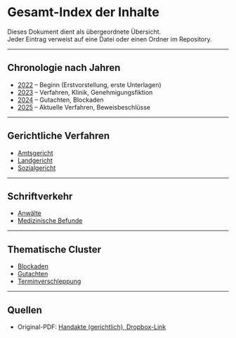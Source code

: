 # Gesamt-Index der Inhalte

Dieses Dokument dient als übergeordnete Übersicht.  
Jeder Eintrag verweist auf eine Datei oder einen Ordner im Repository.

---

## Chronologie nach Jahren
- [2022](2022/) – Beginn (Erstvorstellung, erste Unterlagen)
- [2023](2023/) – Verfahren, Klinik, Genehmigungsfiktion
- [2024](2024/) – Gutachten, Blockaden
- [2025](2025/) – Aktuelle Verfahren, Beweisbeschlüsse

---

## Gerichtliche Verfahren
- [Amtsgericht](gericht/amtsgericht/)
- [Landgericht](gericht/landgericht/)
- [Sozialgericht](gericht/sozialgericht/)

---

## Schriftverkehr
- [Anwälte](anwalt/)  
- [Medizinische Befunde](medizin/)

---

## Thematische Cluster
- [Blockaden](cluster/blockaden.md)  
- [Gutachten](cluster/gutachten.md)  
- [Terminverschleppung](cluster/termine.md)

---

## Quellen
- Original-PDF: [Handakte (gerichtlich), Dropbox-Link](https://www.dropbox.com/scl/fi/obaal6mb9o7g0utrnatl8/20250801_Handakte-nur-gerichtlich.pdf?dl=0)
